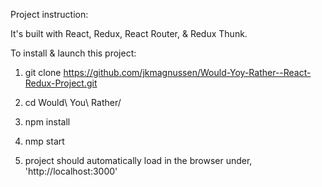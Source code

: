 Project instruction:

It's built with React, Redux, React Router, & Redux Thunk.

To install & launch this project:

1. git clone https://github.com/jkmagnussen/Would-Yoy-Rather--React-Redux-Project.git

2. cd Would\ You\ Rather/

3. npm install

4. nmp start

5. project should automatically load in the browser under, 'http://localhost:3000'
